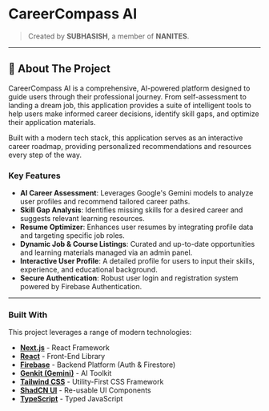 # CareerCompass AI

> Created by **SUBHASISH**, a member of **NANITES**.

---

## 🚀 About The Project

CareerCompass AI is a comprehensive, AI-powered platform designed to guide users through their professional journey. From self-assessment to landing a dream job, this application provides a suite of intelligent tools to help users make informed career decisions, identify skill gaps, and optimize their application materials.

Built with a modern tech stack, this application serves as an interactive career roadmap, providing personalized recommendations and resources every step of the way.

### Key Features

*   **AI Career Assessment**: Leverages Google's Gemini models to analyze user profiles and recommend tailored career paths.
*   **Skill Gap Analysis**: Identifies missing skills for a desired career and suggests relevant learning resources.
*   **Resume Optimizer**: Enhances user resumes by integrating profile data and targeting specific job roles.
*   **Dynamic Job & Course Listings**: Curated and up-to-date opportunities and learning materials managed via an admin panel.
*   **Interactive User Profile**: A detailed profile for users to input their skills, experience, and educational background.
*   **Secure Authentication**: Robust user login and registration system powered by Firebase Authentication.

---

### Built With

This project leverages a range of modern technologies:

*   **[Next.js](https://nextjs.org/)** - React Framework
*   **[React](https://reactjs.org/)** - Front-End Library
*   **[Firebase](https://firebase.google.com/)** - Backend Platform (Auth & Firestore)
*   **[Genkit (Gemini)](https://firebase.google.com/docs/genkit)** - AI Toolkit
*   **[Tailwind CSS](https://tailwindcss.com/)** - Utility-First CSS Framework
*   **[ShadCN UI](https://ui.shadcn.com/)** - Re-usable UI Components
*   **[TypeScript](https://www.typescriptlang.org/)** - Typed JavaScript
